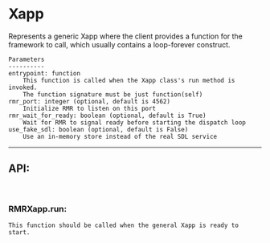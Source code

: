 # Xapp

Represents a generic Xapp where the client provides a function for the framework to call,
which usually contains a loop-forever construct.

    Parameters
    ----------
    entrypoint: function
        This function is called when the Xapp class's run method is invoked.
        The function signature must be just function(self)
    rmr_port: integer (optional, default is 4562)
        Initialize RMR to listen on this port
    rmr_wait_for_ready: boolean (optional, default is True)
        Wait for RMR to signal ready before starting the dispatch loop
    use_fake_sdl: boolean (optional, default is False)
        Use an in-memory store instead of the real SDL service

----
## API:
<br>

### RMRXapp.run:
    This function should be called when the general Xapp is ready to start.